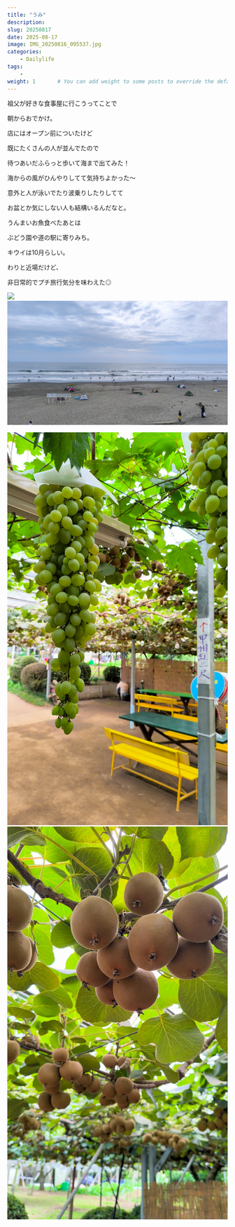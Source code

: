 ```yaml
---
title: "うみ"
description: 
slug: 20250817
date: 2025-08-17
image: IMG_20250816_095537.jpg
categories:
    - Dailylife
tags:
    - 
weight: 1       # You can add weight to some posts to override the default sorting (date descending)
---
```


祖父が好きな食事屋に行こうってことで

朝からおでかけ。

店にはオープン前についたけど

既にたくさんの人が並んでたので

待つあいだふらっと歩いて海まで出てみた！


海からの風がひんやりしてて気持ちよかった〜

意外と人が泳いでたり波乗りしたりしてて

お盆とか気にしない人も結構いるんだなと。

うんまいお魚食べたあとは

ぶどう園や道の駅に寄りみち。

キウイは10月らしい。

わりと近場だけど、

非日常的でプチ旅行気分を味わえた◎

<!-- gallery start -->
![](IMG_20250816_114031.jpg)
![](IMG_20250816_095537.jpg)

![](IMG_20250816_124103.jpg)
![](IMG_20250816_124359.jpg)
<!-- gallery end -->
